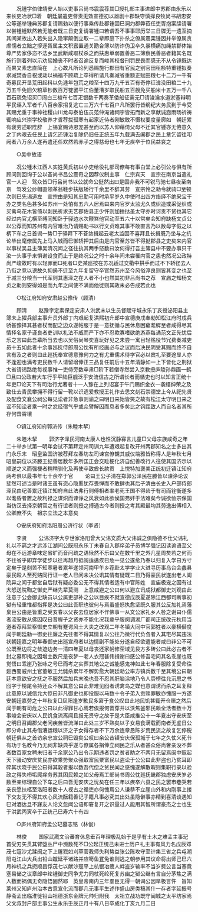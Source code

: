 <!-- { "loadSidebar": true } -->
　　况锺字伯律靖安人始以吏事吕尚书震震荐其□授礼部主事进郎中苏郡由永乐以来长吏冶状□着　朝廷屡遣吏督责无效宣德初以雄剧十郡缺守慎择良牧尚书胡忠安公等遂举锺典苏郡复请赐勑以便行事乘传赴郡锺固巳洞灼郡弊莅任吏胥抱案牍请署以尝锺锺默然若无能者既三日吏复请署锺曰若谓吾不事事耶历举三日牒无一遗互摘其间某故出入若失出入隐窜颠倒立取一二辈即庭下扑杀之僚属震栗锺因并举僚属贪虐懦者立黜之摉逐胥属主文积蠧置通关勘合簿以防诈伪卫卒久暴横痛加绳禁郡体始尊严势家侈恣不法乡里武断咸取杖杀之而扶惠单弱置善恶二簿察民善恶者籍其名既施行则着列以示劝惩婚丧不时者召谕反复而峻其校督刑罚民畏而感无不从令锺既达而果又素忠直简在　上心故凡所论列悉赐施行郡田有官民之别官田租额特重锺拟奏求减焚香自祝或动以祸福不顾疏上卒得所请凡奏减省重额正赋田粮七十二万一千有奇募民开垦荒田起科以免逓年包荒之粮至十四万九千五百有奇停征渰没田粮二十九万五千免旧欠粮草钞数百万锭罢平江伯董漕岁取民船五百艘免买船米十五万一千八百石疏免诏买□阔白三梭布七百疋银数千两奏革倭船征需无□请浚瀹水道淤塞辩明平民诬入军者千八百余家招复逃亡三万六千七百户凡所罢行皆纲纪大务民到于今受其赐尤重于事神社稷山川龙母泰伯伍员范仲淹诸祠宇皆拓而新之享献诚悫雨旸祈祷辄响应兴崇学校敬养才哲荐拔孤寒有起家近侍者刚敏敢不慑权要度量廓如　朝廷累有褒劳述职陛辞　上锡宴赐诗恩宠甚至而以苏人仰藉倚父母不迁其官锺亦无倦意久之丁内艰去任民上请乞还锺治复除仍旧任正统五年九载满去阖郡之民上章乞留往叩阙者八万余人遂再遣还任欢然若赤子之得慈母也七年无疾卒于位民益哀之 

　　○吴中故语 

　　况公锺木江西人实姓黄氏初以小吏给役礼部司僚每有事白堂上必引公与俱有所顾问则回询于公以荅尚书吕公震奇之因荐仪制主事　仁宗宾天　宣宗在南京当遣礼官一人迎　驾众皆□行吕尚书以公就命公挺然出曰是固非我不可锐马驰七昼夜至南京　驾发公纱帽直领革翁鞋步扶版轿行千余里不辞其劳　宣宗怜之勑令就骑□至顿次则巳先谒道左　宣宗由是知其忠勤可用时承平岁久中使时出四方络绎不绝采宝干办之类名色甚多如苏州一处怕有五六人居焉曰来内官罗太监尤久或织造或采促织或买禽鸟花木皆倚以剥民祈求无艺郡佐县正少忤则加捶挞虽太守亦时诃责不贷也其它经过内官尤横至缚同知卧于驿边水次鞭笞他官动至五六十以常矣会知府缺杨文贞公以公荐而知苏州有内官难治乃请赐勑书以行文贞难其事不敢直言乃以数母字假之以柄下车之日首谒一势□于驿拜下不荅敛揖起云老太监固不喜拜且长揖既乃坐与之抗论毕出麾僚属先上马入城而巳御轿押其后由是内官至苏皆不得挞郡县之吏矣来内官以事杖吴县主簿吴清况闻之径往执其两手怒数曰汝何得打吾主簿县中不要办事只干汝一头事乎来惧谢设食而止于是终况公之时十余年间未尝罹内官之患也然况公政特尚严峻故时有以轻罪而□死者□史某廵按在苏况适过交衢中拱手而过不下轿径去人乃衔之竞以谤故久抑遏不迁至九年复留守卒官然苏州至今风俗淳良则皆其变之也至于减三分粮当一代军则其惠泽之在人者不小也然其初非吕尚书之荐　宣庙之知杨文贞之助则安得如是而九年之间使不满而他徙则其政未必告成若此也 

　　○松江府知府安肃赵公豫传（顾清） 

　　顾清 
　　赵豫字定素保定安肃人洪武末以生员督赋守城永乐丁亥授泌阳县主簿未上擢兵部主事升员外郎丁内艰起复洪熙初升郎中宣德庚戌奉勑知松江府时戌兵骄甚豫择其甚者杖而配之边众遂帖服于是一意抚循与民休息困竆耄穉至者咸得尽其情择名家子谨良者吏训以礼法不威而严下亦不忍欺寡嗜欲绝游燕每诵范文正先忧后乐之言曰此吾辈所当去也以吴俗尚琴奕喜玩好见之未尝一寓目轻徭役节冗费奏减吏员十五如此者十余事廵抚侍郎周公忱有所经画必与之议而后决民阴受其赐而终不自言有及之者则曰此廵抚奉宣德意豫何力之有尤重儒术待学官必以宾礼至要途显人亦不逢迎也满考吏民数千人请留增俸正三品复任前后十五年清静如一上下皆化之刑狱大省请谒路绝每视事惟一吏侍旁数卒肃□阶下若僧寺然尝入京教授庐陵孙鼎画一鹤□且曰公政若大车行乎平陆巨舰泛乎安流信古之所谓长者而循吏也时以知言正统十年吏□论天下有司治行尤著者十一人豫在上列诏宴于午门赐织金衣一袭缙绅荣之及致仕去青民攀拥不得行留一靴以识遗爱教授王礼作去思文刻石崇德堂上今从祀先贤及配食文襄公祠公每见讼者非急事则谕之曰明日来始皆笑之故有松江太守明日来之谣不知讼者乘一时之忿经宿气乎或众譬解因而息者多矣比之钩距致人而自名者其所存何啻霄壤 

　　○镇江府知府郭济传（朱睦木挈） 

　　朱睦木挈 
　　郭济字泽民河南太康人也性沉静寡言儿童□父母宗族咸奇之年二十举乡试第一明年会试不第拜定州司训九年遭艰起复改开州两郡知名之士多出其门永乐末　昭皇监国济被荐拜左春坊左司谏宫僚覩其威仪端雅皆称得人是年秋七月　昭皇嗣位以济滕王纪善居数年多所匡正会交趾梗化济自纪善改行人往使其国济示以顺逆之义而强梗者稍稍驯化及再使卒致酋长款贡　上悦特加褒美正统初迁镇江知府两考俱以最书年七十余卒于官 
　　论曰王公子清在郑郭公泽民在滕皆以谏诤论议斐然可述当是时诸王虽有恣心隐慝犹存畏惮而不敢肆也其后子清由长史入户部侍郎泽民由纪善累迁镇江知府自此法弗行则傅相者率老死王国不得齿于有司而铨衡遂多以耄昏者置之故利禄之谋炽而谏诤之风衰如此欲侯国弗奸于法难矣今诚欲恤宗保国当仿汉去择京朝官之有行谊者则授之搏通古今者则授之考其殿最均其劳逸出傅相入公卿庶不失　祖宗立法之本意矣 

　　○安庆府知府洛阳周公济行状（李贤） 

　　李贤 
　　公讳济字大亨世家洛阳曾大父讳文质大父讳诚之俱隐德不仕父讳礼礼以不羁之才远涉江湖间公既冠永乐丁未春自入郡庠弟子员博学强记因读谕语至父母在不远游章味定省旷而音问疏之语愀然不乐曰父在数千里之外几星周矣若之何而不往省乎即弃学徒步以往再越月抵闽适遘疾巳危一见公遂愈乃奉以归复入学曰方寸定矣于是刻苦不知寒暑者累年遂领河南甲午乡荐赴太学学业大进寻历事乌台会蠡县豪民殴人至死赂同行证一老人巳问未决公讯其情有疑既二日乃得豪民状遂出老人阖院异之闻于都堂自后狱有疑必委公无不得其情者适有中官陈姓　宣庙极宠之因有过大怒送院鞫之御史严继先辈莫测　上意咸避之公曰何以避立讯成狱都御史刘观由此注意于公会御史缺员以公属吏部补之公以目疾不就宣德戊辰夏遂除江西都司断事初狱有轻重惟都指挥是决公曰此吾职也彼何与焉虽盛怒执愈坚既久服其公反加礼焉藩臬巨公由是皆重之癸亥春以父丧去位居家不作佛事一从文公家礼乡人咎之谢曰仆儒者流安敢从佛因叹曰昔程子之贤亦不能化况我辈乎服阕调湖广都司正统改元秋用当道者荐拜监察御史立朝有蹇谔风士大夫之改观二年冬镇大同中官郭姓者以豪横僣度闻于朝廷勑一御史往廉之先往者不得其情复以公往乃微行代负刍者入其宅尽其违法状朝廷嘉之明年春御史出廵宣府者以边情剧不能处分遂自经欲遣能者咸曰非公不可公既至边将之敛迹边务一清四年夏以母丧还家躬修茔域见艮方多砖公曰此必古者不封之墓即掩之因增土数尺是夜梦一老人衣冠甚伟揖谢曰感公修吾宅问其名乖崖也既觉悟曰乖崖乃张咏之号巳而考之实葬其地公之诚能感鬼神如此七年春服除复受命往廵西蜀威州土官董敏王允雠杀累年不解势愈大朝廷勑公率方镇兵数千至其境公曰朝廷本意欲安之抚之不服然后加兵末晚也吾不忍其肝脑涂地乃令人赍榜往允沉思之书囮字于榜尾令持还众不解其意公曰此非难见囮者诱禽鸟之媒也意谓诱而杀之耳复释此意原以诚信允大惊曰非凡御史也即投服以马数十令子弟入贡赎罪敏亦愧服一方遂安朝廷嘉劳之十年秋复□凤阳逢岁歉民多窘于食公叹曰此地民饥甚辄开仓赈之然后闻于朝有司危之公曰以此得罪甘心焉若俟报何啻穿井以沃焦釜邪民赖全活者数十万事竣会安庆以人民饥食流离闻且报无贤守之故于是大臣咸推公十一年夏出守安庆至之明日召阖郡父老问疾苦皆流涕曰此处三岁不熟矣以子女易食满载而南者无虗日公即分命止其舟借漕运粮以济之子女得存者不下万余连章恳陈岁荒民流之故复乞停税朝廷俱从之首访余忠宣公祠巳毁矣公叹曰余公昔镇安庆保孤城于七年之久仗义死节有功于名教今乃无祠非缺典乎遂与僚属各捐俸立祠民之乐从者甚众俗尚奢亲没不葬者数百家女聘未归者千余家公乃出令示期违者罚之贫者助之不两月无留焉闽中寇起天下骚动安庆贫民亦欲乘势聚众强取富民粟富民以盗讼于公公曰此非盗也乃贫耳即碎其状晓于民公曰得其榖者报以数吾代偿之贫民闻之感愧遂解散暇则集职行录以验政之得失栉垢爬痒务苏其困民赖之如父母焉工部尚书周公忱廵抚畿郡独虑安庆岁必数至亲综理自公下车之后曰吾无安庆之忧矣在任三年以疾卒六县之民之罢市巷哭若亲丧愿扶柩至洛阳者数十人视古之循吏亦何愧焉公人谦恭不立崖山外和内刚事上接下交友无不得其欢心风流酝籍善记子籍凡事必究其出处虽隐僻事亦精到喜清谈遇知巳对酒达旦不寐友人论文忽闻公语即窘复开之识量过人能用其智所谓豪杰之士也生于洪武丙寅卒于正统己巳寿六十有四 

　　○庐州府知府孟公玘墓志铭（林俊） 

　　林俊 
　　国家武戡文治蕃育休息垂百年理极乱始于是乎有土木之难孟主事玘首受刃矢贯其臂堕丛尸中濒数死不□公起正统己未进士历户礼主事有风力名戊辰邓茂七寇沙尤蹂闽之下上屠戮如刈草菅我师失利势益张公陈攻守至计集三省之兵屯潮阳屯江山大兵出铅山蹴延平诸路并应笱鱼罝兔谁则逃之朝参用其议命将出师己巳六月神机之兵扼顺昌俘茂七以献沙寇平上杭银冶疲人衅盗岁输率不当岁费公言当塞竟塞易储之议章郎中纶锺御史同争尤力同杖死纶死复苏幽之狱公继有言自分茅焦之满人数而祸偶无奇隐悟固然耶　英皇帝南内三年羣臣无得一朝谒公因旱极言忤　旨知莱州又知庐州治本古意宣化流而郡几无事平生述作盛山房类稿其什一存者字延振号静斋孟出临淮徙铅山祖德浙东金牌元帅归附我　太祖立战功既守闽城之太平坊家焉父文叔封户部主事公生永乐壬辰正月十有八日卒成化丁亥九月二日 

